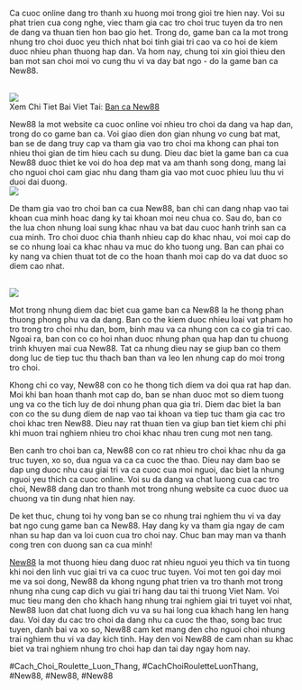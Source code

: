 <p>
    Ca cuoc online dang tro thanh xu huong moi trong gioi tre hien nay. Voi su phat trien cua cong nghe, viec tham gia cac tro choi truc tuyen da tro nen de dang va thuan tien hon bao gio het. Trong do, game ban ca la mot trong nhung tro choi duoc yeu thich nhat boi tinh giai tri cao va co hoi de kiem duoc nhieu phan thuong hap dan. Va hom nay, chung toi xin gioi thieu den ban mot san choi moi vo cung thu vi va day bat ngo - do la game ban ca New88.
  </p><br><img src="https://new88n.net/wp-content/uploads/2025/04/Ban-Ca-New88-Trai-Nghiem-Game-San-Ca-Thuong-Khung-Online.png"></br>
Xem Chi Tiet Bai Viet Tai: <a href="https://new88n.net/ban-ca-new88/">Ban ca New88</a><p>
    New88 la mot website ca cuoc online voi nhieu tro choi da dang va hap dan, trong do co game ban ca. Voi giao dien don gian nhung vo cung bat mat, ban se de dang truy cap va tham gia vao tro choi ma khong can phai ton nhieu thoi gian de tim hieu cach su dung. Dieu dac biet la game ban ca cua New88 duoc thiet ke voi do hoa dep mat va am thanh song dong, mang lai cho nguoi choi cam giac nhu dang tham gia vao mot cuoc phieu luu thu vi duoi dai duong.
  <br><img src="https://new88n.net/wp-content/uploads/2025/04/Cach-choi-ban-ca-New88.png"></br><p>
    De tham gia vao tro choi ban ca cua New88, ban chi can dang nhap vao tai khoan cua minh hoac dang ky tai khoan moi neu chua co. Sau do, ban co the lua chon nhung loai sung khac nhau va bat dau cuoc hanh trinh san ca cua minh. Tro choi duoc chia thanh nhieu cap do khac nhau, voi moi cap do se co nhung loai ca khac nhau va muc do kho tuong ung. Ban can phai co ky nang va chien thuat tot de co the hoan thanh moi cap do va dat duoc so diem cao nhat.
  </p><br><img src="https://new88n.net/wp-content/uploads/2025/04/Cach-choi-ban-ca-New88.png"></br><p>
    Mot trong nhung diem dac biet cua game ban ca New88 la he thong phan thuong phong phu va da dang. Ban co the kiem duoc nhieu loai vat pham ho tro trong tro choi nhu dan, bom, binh mau va ca nhung con ca co gia tri cao. Ngoai ra, ban con co co hoi nhan duoc nhung phan qua hap dan tu chuong trinh khuyen mai cua New88. Tat ca nhung dieu nay se giup ban co them dong luc de tiep tuc thu thach ban than va leo len nhung cap do moi trong tro choi.
  <p>
    Khong chi co vay, New88 con co he thong tich diem va doi qua rat hap dan. Moi khi ban hoan thanh mot cap do, ban se nhan duoc mot so diem tuong ung va co the tich luy de doi nhung phan qua gia tri. Diem dac biet la ban con co the su dung diem de nap vao tai khoan va tiep tuc tham gia cac tro choi khac tren New88. Dieu nay rat thuan tien va giup ban tiet kiem chi phi khi muon trai nghiem nhieu tro choi khac nhau tren cung mot nen tang.
  </p><p>
    Ben canh tro choi ban ca, New88 con co rat nhieu tro choi khac nhu da ga truc tuyen, xo so, dua ngua va ca ca cuoc the thao. Dieu nay dam bao se dap ung duoc nhu cau giai tri va ca cuoc cua moi nguoi, dac biet la nhung nguoi yeu thich ca cuoc online. Voi su da dang va chat luong cua cac tro choi, New88 dang dan tro thanh mot trong nhung website ca cuoc duoc ua chuong va tin dung nhat hien nay.
  <p>
    De ket thuc, chung toi hy vong ban se co nhung trai nghiem thu vi va day bat ngo cung game ban ca New88. Hay dang ky va tham gia ngay de cam nhan su hap dan va loi cuon cua tro choi nay. Chuc ban may man va thanh cong tren con duong san ca cua minh!
  </p><p><a href="https://new88n.net/">New88</a> la mot thuong hieu dang duoc rat nhieu nguoi yeu thich va tin tuong khi noi den linh vuc giai tri va ca cuoc truc tuyen. Voi mot ten goi day moi me va soi dong, New88 da khong ngung phat trien va tro thanh mot trong nhung nha cung cap dich vu giai tri hang dau tai thi truong Viet Nam. Voi muc tieu mang den cho khach hang nhung trai nghiem giai tri tuyet voi nhat, New88 luon dat chat luong dich vu va su hai long cua khach hang len hang dau. Voi day du cac tro choi da dang nhu ca cuoc the thao, song bac truc tuyen, danh bai va xo so, New88 cam ket mang den cho nguoi choi nhung trai nghiem thu vi va day kich tinh. Hay den voi New88 de cam nhan su khac biet va trai nghiem nhung tro choi hap dan tai day ngay hom nay.</p>
#Cach_Choi_Roulette_Luon_Thang, #CachChoiRouletteLuonThang, #New88, #New88, #New88
